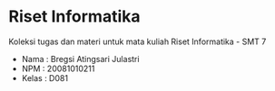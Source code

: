 # Riset Informatika
Koleksi tugas dan materi untuk mata kuliah Riset Informatika - SMT 7

- Nama  : Bregsi Atingsari Julastri
- NPM   : 20081010211
- Kelas : D081
